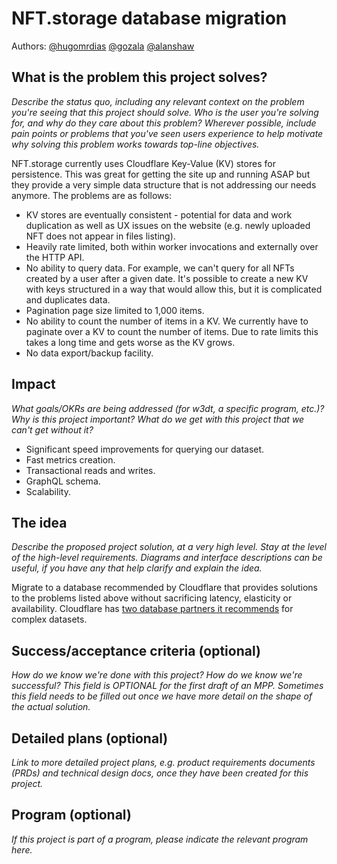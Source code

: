 # NFT.storage database migration

Authors: [@hugomrdias](https://github.com/hugomrdias) [@gozala](https://github.com/gozala) [@alanshaw](https://github.com/alanshaw)

<!--
This minimal project pitch (MPP) template is for a proposal/brief/pitch for a significant project to be undertaken by a Web3 Dev project team.
The goal of project proposals is to help us decide which work to take on, which things are more valuable than other things.
-->
<!--
A minimal project pitch (MPP) should contain enough detail for others to understand what problem this project solves and why this is important for our
team's goal of achieving product-market fit, a high-level description of what the idea/proposed solution is, and space to add more detailed technical 
design and planning information as we develop this information.

The MPP itself does not need to describe the work, technical design, scope, and project plan in much detail.

Projects can include work for major programs (such as Bedrock and Nitro), but they can focus on other areas, e.g. refactors for future capability, 
improving our testing infrastructure, testing and validation, and other engineering-oriented projects.
-->
<!--
For ease of discussion in PRs, consider breaking lines after every sentence or long phrase.
-->

## What is the problem this project solves?
_Describe the status quo, including any relevant context on the problem you're seeing that this project should solve. Who is the user you're solving for, and why do they care about this problem? Wherever possible, include pain points or problems that you've seen users experience to help motivate why solving this problem works towards top-line objectives._

NFT.storage currently uses Cloudflare Key-Value (KV) stores for persistence. This was great for getting the site up and running ASAP but they provide a very simple data structure that is not addressing our needs anymore. The problems are as follows:

* KV stores are eventually consistent - potential for data and work duplication as well as UX issues on the website (e.g. newly uploaded NFT does not appear in files listing).
* Heavily rate limited, both within worker invocations and externally over the HTTP API.
* No ability to query data. For example, we can't query for all NFTs created by a user after a given date. It's possible to create a new KV with keys structured in a way that would allow this, but it is complicated and duplicates data.
* Pagination page size limited to 1,000 items.
* No ability to count the number of items in a KV. We currently have to paginate over a KV to count the number of items. Due to rate limits this takes a long time and gets worse as the KV grows.
* No data export/backup facility.

## Impact
_What goals/OKRs are being addressed (for w3dt, a specific program, etc.)? Why is this project important? What do we get with this project that we can't get without it?_

* Significant speed improvements for querying our dataset.
* Fast metrics creation.
* Transactional reads and writes.
* GraphQL schema.
* Scalability.

## The idea
_Describe the proposed project solution, at a very high level. Stay at the level of the high-level requirements. Diagrams and interface descriptions can be useful, if you have any that help clarify and explain the idea._

Migrate to a database recommended by Cloudflare that provides solutions to the problems listed above without sacrificing latency, elasticity or availability. Cloudflare has [two database partners it recommends](https://blog.cloudflare.com/partnership-announcement-db/) for complex datasets.

## Success/acceptance criteria (optional)
_How do we know we're done with this project? How do we know we're successful? This field is OPTIONAL for the first draft of an MPP. Sometimes this field needs to be filled out once we have more detail on the shape of the actual solution._

## Detailed plans (optional)
_Link to more detailed project plans, e.g. product requirements documents (PRDs) and technical design docs, once they have been created for this project._

## Program (optional)
_If this project is part of a program, please indicate the relevant program here._
